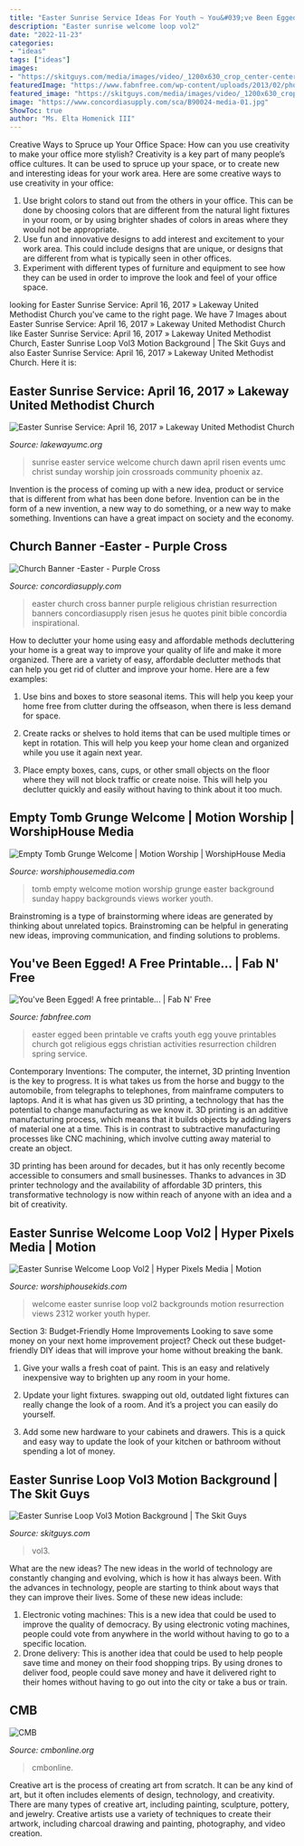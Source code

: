 ```yaml
---
title: "Easter Sunrise Service Ideas For Youth ~ You&#039;ve Been Egged! A Free Printable..."
description: "Easter sunrise welcome loop vol2"
date: "2022-11-23"
categories:
- "ideas"
tags: ["ideas"]
images:
- "https://skitguys.com/media/images/video/_1200x630_crop_center-center_82_none/easter_sunrise_still_vol3_1280x720_jpg.jpg?mtime=1532041967"
featuredImage: "https://www.fabnfree.com/wp-content/uploads/2013/02/photo-copy-2.jpg"
featured_image: "https://skitguys.com/media/images/video/_1200x630_crop_center-center_82_none/easter_sunrise_still_vol3_1280x720_jpg.jpg?mtime=1532041967"
image: "https://www.concordiasupply.com/sca/B90024-media-01.jpg"
ShowToc: true
author: "Ms. Elta Homenick III"
---
```



Creative Ways to Spruce up Your Office Space: How can you use creativity to make your office more stylish?
Creativity is a key part of many people’s office cultures. It can be used to spruce up your space, or to create new and interesting ideas for your work area. Here are some creative ways to use creativity in your office: 
1. Use bright colors to stand out from the others in your office. This can be done by choosing colors that are different from the natural light fixtures in your room, or by using brighter shades of colors in areas where they would not be appropriate. 
2. Use fun and innovative designs to add interest and excitement to your work area. This could include designs that are unique, or designs that are different from what is typically seen in other offices. 
3. Experiment with different types of furniture and equipment to see how they can be used in order to improve the look and feel of your office space.

	

		
looking for Easter Sunrise Service: April 16, 2017 » Lakeway United Methodist Church you've came to the right page. We have 7 Images about Easter Sunrise Service: April 16, 2017 » Lakeway United Methodist Church like Easter Sunrise Service: April 16, 2017 » Lakeway United Methodist Church, Easter Sunrise Loop Vol3 Motion Background | The Skit Guys and also Easter Sunrise Service: April 16, 2017 » Lakeway United Methodist Church. Here it is:
		
    
## Easter Sunrise Service: April 16, 2017 » Lakeway United Methodist Church

<img loading=lazy src="https://lakewayumc.churchwebsitepress.org/wp-content/uploads/sites/109/2017/03/easter-sunrise-service-865x454.jpg" onerror="this.onerror=null;this.src='https://tse3.mm.bing.net/th?id=OIP.nHYE1gpTVbl_S_4QaoiawwHaD4&amp;pid=15.1';" alt="Easter Sunrise Service: April 16, 2017 » Lakeway United Methodist Church">

_Source: lakewayumc.org_

>sunrise easter service welcome church dawn april risen events umc christ sunday worship join crossroads community phoenix az. 

	

Invention is the process of coming up with a new idea, product or service that is different from what has been done before. Invention can be in the form of a new invention, a new way to do something, or a new way to make something. Inventions can have a great impact on society and the economy.

    
## Church Banner -Easter - Purple Cross

<img loading=lazy src="https://www.concordiasupply.com/sca/B90024-media-01.jpg" onerror="this.onerror=null;this.src='https://tse1.mm.bing.net/th?id=OIP.yQtqDFzCI9Pqx9QQK2IxogHaO0&amp;pid=15.1';" alt="Church Banner -Easter - Purple Cross">

_Source: concordiasupply.com_

>easter church cross banner purple religious christian resurrection banners concordiasupply risen jesus he quotes pinit bible concordia inspirational. 

	

How to declutter your home using easy and affordable methods
decluttering your home is a great way to improve your quality of life and make it more organized. There are a variety of easy, affordable declutter methods that can help you get rid of clutter and improve your home. Here are a few examples:
1. Use bins and boxes to store seasonal items. This will help you keep your home free from clutter during the offseason, when there is less demand for space.

2. Create racks or shelves to hold items that can be used multiple times or kept in rotation. This will help you keep your home clean and organized while you use it again next year.

3. Place empty boxes, cans, cups, or other small objects on the floor where they will not block traffic or create noise. This will help you declutter quickly and easily without having to think about it too much.


    
## Empty Tomb Grunge Welcome | Motion Worship | WorshipHouse Media

<img loading=lazy src="https://worshiphousemedia.s3.amazonaws.com/images/main/s/mo/mow/mo/emptytombgrungewelcome.jpg" onerror="this.onerror=null;this.src='https://tse4.mm.bing.net/th?id=OIP.jcfi0wpQpVYUihJzQHSFYwHaFj&amp;pid=15.1';" alt="Empty Tomb Grunge Welcome | Motion Worship | WorshipHouse Media">

_Source: worshiphousemedia.com_

>tomb empty welcome motion worship grunge easter background sunday happy backgrounds views worker youth. 

	

Brainstroming is a type of brainstorming where ideas are generated by thinking about unrelated topics. Brainstroming can be helpful in generating new ideas, improving communication, and finding solutions to problems.

    
## You&#039;ve Been Egged! A Free Printable... | Fab N&#039; Free

<img loading=lazy src="https://www.fabnfree.com/wp-content/uploads/2013/02/photo-copy-2.jpg" onerror="this.onerror=null;this.src='https://tse1.mm.bing.net/th?id=OIP.7LtMy1HJUFFzhRrTs49ONwHaJ4&amp;pid=15.1';" alt="You&#039;ve Been Egged! A free printable... | Fab N&#039; Free">

_Source: fabnfree.com_

>easter egged been printable ve crafts youth egg youve printables church got religious eggs christian activities resurrection children spring service. 

	

Contemporary Inventions: The computer, the internet, 3D printing
Invention is the key to progress. It is what takes us from the horse and buggy to the automobile, from telegraphs to telephones, from mainframe computers to laptops. And it is what has given us 3D printing, a technology that has the potential to change manufacturing as we know it.
3D printing is an additive manufacturing process, which means that it builds objects by adding layers of material one at a time. This is in contrast to subtractive manufacturing processes like CNC machining, which involve cutting away material to create an object.

3D printing has been around for decades, but it has only recently become accessible to consumers and small businesses. Thanks to advances in 3D printer technology and the availability of affordable 3D printers, this transformative technology is now within reach of anyone with an idea and a bit of creativity.

    
## Easter Sunrise Welcome Loop Vol2 | Hyper Pixels Media | Motion

<img loading=lazy src="https://worshiphousemedia.s3.amazonaws.com/images/main/s/mo/hpm/mo/eastersunrisewelcomeloopvol2.jpg" onerror="this.onerror=null;this.src='https://tse4.mm.bing.net/th?id=OIP.4Mu9IwMdpnjBR8CcqhMV4gAAAA&amp;pid=15.1';" alt="Easter Sunrise Welcome Loop Vol2 | Hyper Pixels Media | Motion">

_Source: worshiphousekids.com_

>welcome easter sunrise loop vol2 backgrounds motion resurrection views 2312 worker youth hyper. 

	

Section 3: Budget-Friendly Home Improvements
Looking to save some money on your next home improvement project? Check out these budget-friendly DIY ideas that will improve your home without breaking the bank.
1. Give your walls a fresh coat of paint. This is an easy and relatively inexpensive way to brighten up any room in your home.

2. Update your light fixtures. swapping out old, outdated light fixtures can really change the look of a room. And it’s a project you can easily do yourself.

3. Add some new hardware to your cabinets and drawers. This is a quick and easy way to update the look of your kitchen or bathroom without spending a lot of money.

    
## Easter Sunrise Loop Vol3 Motion Background | The Skit Guys

<img loading=lazy src="https://skitguys.com/media/images/video/_1200x630_crop_center-center_82_none/easter_sunrise_still_vol3_1280x720_jpg.jpg?mtime=1532041967" onerror="this.onerror=null;this.src='https://tse1.mm.bing.net/th?id=OIP.QwbxO2wdq6BYyqImX7jpNgHaD4&amp;pid=15.1';" alt="Easter Sunrise Loop Vol3 Motion Background | The Skit Guys">

_Source: skitguys.com_

>vol3. 

	

What are the new ideas?
The new ideas in the world of technology are constantly changing and evolving, which is how it has always been. With the advances in technology, people are starting to think about ways that they can improve their lives. Some of these new ideas include: 
1. Electronic voting machines: This is a new idea that could be used to improve the quality of democracy. By using electronic voting machines, people could vote from anywhere in the world without having to go to a specific location. 
2. Drone delivery: This is another idea that could be used to help people save time and money on their food shopping trips. By using drones to deliver food, people could save money and have it delivered right to their homes without having to go out into the city or take a bus or train. 

    
## CMB

<img loading=lazy src="http://cmbonline.org/wp-content/uploads/2020/04/hand-sanitizer-1092x1200.jpg" onerror="this.onerror=null;this.src='https://tse3.mm.bing.net/th?id=OIP.O83VHxuuSLgyxgGy8C_e-QHaII&amp;pid=15.1';" alt="CMB">

_Source: cmbonline.org_

>cmbonline. 

	

Creative art is the process of creating art from scratch. It can be any kind of art, but it often includes elements of design, technology, and creativity. There are many types of creative art, including painting, sculpture, pottery, and jewelry. Creative artists use a variety of techniques to create their artwork, including charcoal drawing and painting, photography, and video creation.


